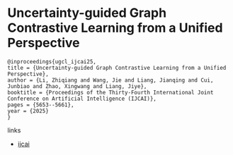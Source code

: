 # Uncertainty-guided Graph Contrastive Learning from a Unified Perspective

```
@inproceedings{ugcl_ijcai25,
title = {Uncertainty-guided Graph Contrastive Learning from a Unified Perspective},
author = {Li, Zhiqiang and Wang, Jie and Liang, Jianqing and Cui, Junbiao and Zhao, Xingwang and Liang, Jiye},
booktitle = {Proceedings of the Thirty-Fourth International Joint Conference on Artificial Intelligence (IJCAI)},
pages = {5653--5661},
year = {2025}
}
```

links
- [ijcai](https://www.ijcai.org/proceedings/2025/629)
